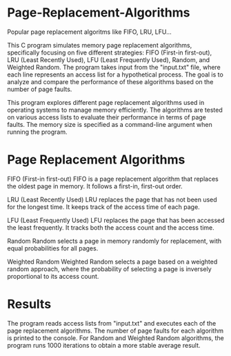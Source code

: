# Page-Replacement-Algorithms
Popular page replacement algoritms like FIFO, LRU, LFU...

This C program simulates memory page replacement algorithms, specifically focusing on five different strategies: FIFO (First-in first-out), LRU (Least Recently Used), LFU (Least Frequently Used), Random, and Weighted Random. The program takes input from the "input.txt" file, where each line represents an access list for a hypothetical process. The goal is to analyze and compare the performance of these algorithms based on the number of page faults.

This program explores different page replacement algorithms used in operating systems to manage memory efficiently. The algorithms are tested on various access lists to evaluate their performance in terms of page faults. The memory size is specified as a command-line argument when running the program.

# Page Replacement Algorithms
FIFO (First-in first-out)
FIFO is a page replacement algorithm that replaces the oldest page in memory. It follows a first-in, first-out order.

LRU (Least Recently Used)
LRU replaces the page that has not been used for the longest time. It keeps track of the access time of each page.

LFU (Least Frequently Used)
LFU replaces the page that has been accessed the least frequently. It tracks both the access count and the access time.

Random
Random selects a page in memory randomly for replacement, with equal probabilities for all pages.

Weighted Random
Weighted Random selects a page based on a weighted random approach, where the probability of selecting a page is inversely proportional to its access count.

# Results
The program reads access lists from "input.txt" and executes each of the page replacement algorithms. The number of page faults for each algorithm is printed to the console. For Random and Weighted Random algorithms, the program runs 1000 iterations to obtain a more stable average result.
